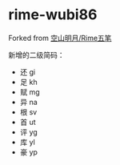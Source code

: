 # rime-wubi86

Forked from [空山明月/Rime五笔](https://gitee.com/hi-coder/rime-wubi)

新增的二级简码：

* 还 gi
* 足 kh
* 赋 mg
* 异 na
* 根 sv
* 首 ut
* 评 yg
* 库 yl
* 豪 yp
